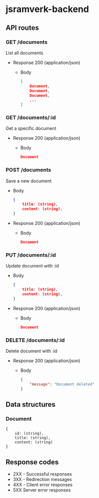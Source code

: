 # jsramverk-backend


## API routes

### GET /documents
List all documents

+ Response 200 (application/json)

    + Body

        ```json
        [
            Document,
            Document,
            Document,
            ...
        ]
        ```

### GET /documents/:id
Get a specific document

+ Response 200 (application/json)

    + Body

        ```json
        Document
        ```


### POST /documents
Save a new document

+ Body

    ```json
    {
        title: (string),
        content: (string),
    }
    ```

+ Response 200 (application/json)

    + Body

        ```json
        Document
        ```

### PUT /documents/:id
Update document with :id

+ Body

    ```json
    {
        title: (string),
        content: (string),
    }
    ```

+ Response 200 (application/json)

    + Body

        ```json
        Document
        ```

### DELETE /documents/:id
Delete document with :id

+ Response 200 (application/json)

    + Body

        ```json
        {
            "message": "Document deleted"
        }
        ```

## Data structures

### Document
    {
        id: (string),
        title: (string),
        content: (string)
    }


## Response codes
- 2XX - Successful responses
- 3XX - Redirection messages
- 4XX - Client error responses
- 5XX Server error responses